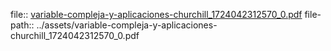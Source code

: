 file:: [variable-compleja-y-aplicaciones-churchill_1724042312570_0.pdf](../assets/variable-compleja-y-aplicaciones-churchill_1724042312570_0.pdf)
file-path:: ../assets/variable-compleja-y-aplicaciones-churchill_1724042312570_0.pdf
